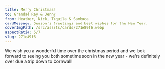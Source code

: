 ```yaml
---
title: Merry Christmas!
to: Grandad Ray & Jenny
from: Heather, Nick, Tequila & Sambuca
cardMessage: Season’s Greetings and best wishes for the New Year.
coverImgPath: /src/assets/cards/271e89f6.webp
aspectRatio: 5/7
slug: 271e89f6
---
```


We wish you a wonderful time over the christmas period and we look forward to seeing you both sometime soon in the new year - we're definitely over due a trip down to Cornwall!
